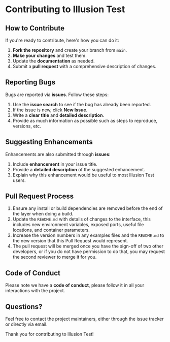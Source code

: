 # Contributing to Illusion Test

## How to Contribute

If you're ready to contribute, here's how you can do it:

1. **Fork the repository** and create your branch from `main`.
2. **Make your changes** and test them.
3. Update the **documentation** as needed.
4. Submit a **pull request** with a comprehensive description of changes.

## Reporting Bugs

Bugs are reported via **issues**. Follow these steps:

1. Use the **issue search** to see if the bug has already been reported.
2. If the issue is new, click **New Issue**.
3. Write a **clear title** and **detailed description**.
4. Provide as much information as possible such as steps to reproduce, versions, etc.

## Suggesting Enhancements

Enhancements are also submitted through **issues**:

1. Include **enhancement** in your issue title.
2. Provide a **detailed description** of the suggested enhancement.
3. Explain why this enhancement would be useful to most Illusion Test users.

## Pull Request Process

1. Ensure any install or build dependencies are removed before the end of the layer when doing a build.
2. Update the `README.md` with details of changes to the interface, this includes new environment variables, exposed ports, useful file locations, and container parameters.
3. Increase the version numbers in any examples files and the `README.md` to the new version that this Pull Request would represent.
4. The pull request will be merged once you have the sign-off of two other developers, or if you do not have permission to do that, you may request the second reviewer to merge it for you.

## Code of Conduct

Please note we have a **code of conduct**, please follow it in all your interactions with the project.

## Questions?

Feel free to contact the project maintainers, either through the issue tracker or directly via email.

Thank you for contributing to Illusion Test!
